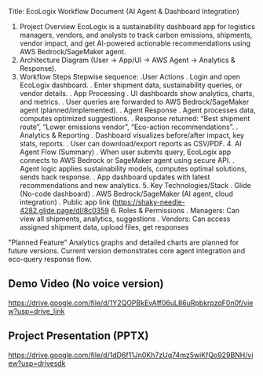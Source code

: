 Title:
EcoLogix Workflow Document (AI Agent & Dashboard Integration)
1. Project Overview
EcoLogix is a sustainability dashboard app for logistics managers, vendors, and analysts to track carbon emissions, shipments, vendor impact, and get AI-powered actionable recommendations using AWS Bedrock/SageMaker agent.
2. Architecture Diagram
(User → App/UI → AWS Agent → Analytics & Response).
3. Workflow Steps
Stepwise sequence:
.User Actions
  . Login and open EcoLogix dashboard.
   . Enter shipment data, sustainability queries, or vendor details.
. App Processing
     . UI dashboards show analytics, charts, and metrics.
      . User queries are forwarded to AWS Bedrock/SageMaker agent (planned/implemented).
. Agent Response
   . Agent processes data, computes optimized suggestions.
   . Response returned: “Best shipment route”, “Lower emissions vendor”, “Eco-action recommendations”.
. Analytics & Reporting
   . Dashboard visualizes before/after impact, key stats, reports.
   . User can download/export reports as CSV/PDF.
   4. AI Agent Flow (Summary)
       . When user submits query, EcoLogix app connects to AWS Bedrock or SageMaker agent using secure API.
       . Agent logic applies sustainability models, computes optimal solutions, sends back response.
       . App dashboard updates with latest recommendations and new analytics.
   5. Key Technologies/Stack
        . Glide (No-code dashboard)
        . AWS Bedrock/SageMaker (AI agent, cloud integration)
        . Public app link (https://shaky-needle-4282.glide.page/dl/8c0359
   6. Roles & Permissions
       . Managers: Can view all shipments, analytics, suggestions
       . Vendors: Can access assigned shipment data, upload files, get responses

"Planned Feature"
Analytics graphs and detailed charts are planned for future versions. Current version demonstrates core agent integration and eco-query response flow.


## Demo Video (No voice version)

https://drive.google.com/file/d/1Y2QOPBkEvAff06uL86uRpbkrpzqF0n0f/view?usp=drive_link


## Project Presentation (PPTX)

https://drive.google.com/file/d/1dD6f11Jn0Kh7zUq74mz5wiKfQo929BNH/view?usp=drivesdk

